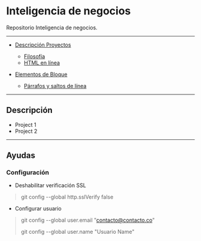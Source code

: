 # Inteligencia de negocios
Repositorio Inteligencia de negocios.

* * *
*   [Descripción Proyectos](#Descripción)
    *   [Filosofía](#filosofía)
    *   [HTML en línea](#html-en-línea)

*   [Elementos de Bloque](#elementos-de-bloque)
    *   [Párrafos y saltos de línea](#párrafos-y-saltos-de-línea)

* * *
## Descripción ##
- Project 1
- Project 2
* * *
## Ayudas
### Configuración

- Deshabilitar verificación SSL
> git config --global http.sslVerify false
- Configurar usuario
> git config --global user.email "contacto@contacto.co"
>
> git config --global user.name "Usuario Name"